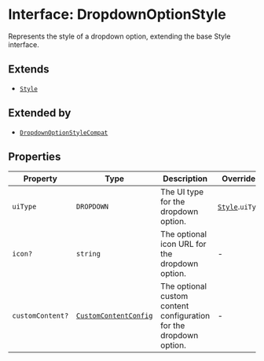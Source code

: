 # Interface: DropdownOptionStyle

Represents the style of a dropdown option, extending the base Style interface.

## Extends

- [`Style`](style/index.md)

## Extended by

- [`DropdownOptionStyleCompat`](dropdown-option-style-compat/index.md)

## Properties

| Property | Type | Description | Overrides |
| ------ | ------ | ------ | ------ |
| `uiType` | `DROPDOWN` | The UI type for the dropdown option. | [`Style`](style/index.md).`uiType` |
| `icon?` | `string` | The optional icon URL for the dropdown option. | - |
| `customContent?` | [`CustomContentConfig`](custom-content-config/index.md) | The optional custom content configuration for the dropdown option. | - |
